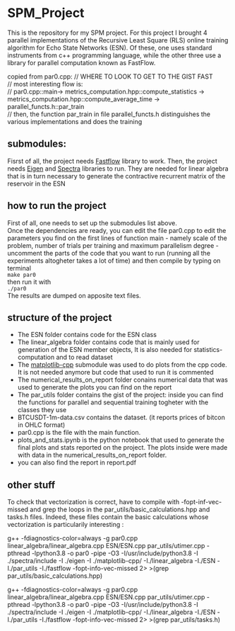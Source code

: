 # SPM_Project
This is the repository for my SPM project.
For this project I brought 4 parallel implementations of the Recursive Least Square (RLS) online training algorithm for Echo State Networks (ESN). Of these, one uses standard instruments from c++ programming language, while the other three use a library for parallel computation known as FastFlow.  


copied from par0.cpp:
// WHERE TO LOOK TO GET TO THE GIST FAST  
// most interesting flow is:  
// par0.cpp::main-> metrics_computation.hpp::compute_statistics -> metrics_computation.hpp::compute_average_time -> parallel_functs.h::par_train  
// then, the function par_train in file parallel_functs.h distinguishes the various implementations and does the training  

## submodules:
Fisrst of all, the project needs [Fastflow](https://github.com/fastflow/fastflow) library to work.
Then, the project needs [Eigen](https://gitlab.com/libeigen/eigen) and [Spectra](https://github.com/yixuan/spectra/) libraries to run. They are needed for linear algebra that is in turn necessary to generate the contractive recurrent matrix of the reservoir in the ESN

## how to run the project
First of all, one needs to set up the submodules list above.  
Once the dependencies are ready, you can edit the file par0.cpp to edit the parameters you find on the first lines of function main - namely scale of the problem, number of trials per training and maximum parallelism degree - uncomment the parts of the code that you want to run (running all the experiments altogheter takes a lot of time) and then compile by typing on terminal  
`make par0`  
then run it with  
`./par0`  
The results are dumped on apposite text files.  

## structure of the project
- The ESN folder contains code for the ESN class 
- The linear_algebra folder contains code that is mainly used for generation of the ESN member objects, It is also needed for statistics-computation and to read dataset
- The [matplotlib-cpp](https://github.com/lava/matplotlib-cpp) submodule was used to do plots from the cpp code. It is not needed anymore but code that used to run it is commented
- The numerical_results_on_report folder conains numerical data that was used to generate the plots you can find on the report 
- The par_utils folder contains the gist of the project: inside you can find the functions for parallel and sequential training togheter with the classes they use 
- BTCUSDT-1m-data.csv contains the dataset. (it reports prices of bitcon in OHLC format)
- par0.cpp is the file with the main function.
- plots_and_stats.ipynb is the python notebook that used to generate the final plots and stats reported on the project. The plots inside were made with data in the numerical_results_on_report folder.
- you can also find the report in report.pdf 

## other stuff
To check that vectorization is correct, have to compile with -fopt-inf-vec-missed and grep the loops in the par_utils/basic_calculations.hpp and tasks.h files. Indeed, these files contain the basic calculations whose vectorization is particularily interesting :

g++ -fdiagnostics-color=always -g par0.cpp linear_algebra/linear_algebra.cpp ESN/ESN.cpp par_utils/utimer.cpp -pthread -lpython3.8 -o par0 -pipe -O3 -I/usr/include/python3.8 -I ./spectra/include -I ./eigen -I ./matplotlib-cpp/ -I./linear_algebra -I./ESN -I./par_utils -I./fastflow -fopt-info-vec-missed 2> >(grep par_utils/basic_calculations.hpp)

g++ -fdiagnostics-color=always -g par0.cpp linear_algebra/linear_algebra.cpp ESN/ESN.cpp par_utils/utimer.cpp -pthread -lpython3.8 -o par0 -pipe -O3 -I/usr/include/python3.8 -I ./spectra/include -I ./eigen -I ./matplotlib-cpp/ -I./linear_algebra -I./ESN -I./par_utils -I./fastflow -fopt-info-vec-missed 2> >(grep par_utils/tasks.h)
